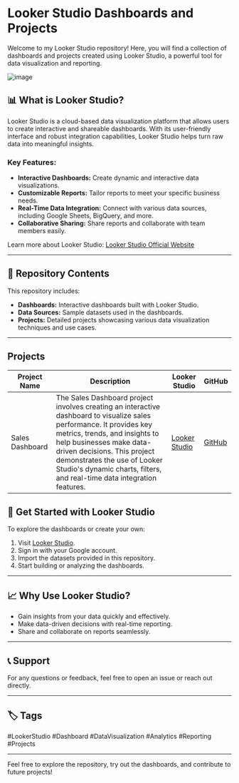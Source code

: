 # Looker Studio Dashboards and Projects

Welcome to my Looker Studio repository! Here, you will find a collection of dashboards and projects created using Looker Studio, a powerful tool for data visualization and reporting.

![image](https://github.com/user-attachments/assets/3f34e036-39b5-4e89-921d-c52aa2385f29)

## 📊 What is Looker Studio?

Looker Studio is a cloud-based data visualization platform that allows users to create interactive and shareable dashboards. With its user-friendly interface and robust integration capabilities, Looker Studio helps turn raw data into meaningful insights.

### Key Features:
- **Interactive Dashboards:** Create dynamic and interactive data visualizations.
- **Customizable Reports:** Tailor reports to meet your specific business needs.
- **Real-Time Data Integration:** Connect with various data sources, including Google Sheets, BigQuery, and more.
- **Collaborative Sharing:** Share reports and collaborate with team members easily.

Learn more about Looker Studio: [Looker Studio Official Website](https://lookerstudio.google.com/)

---

## 📁 Repository Contents

This repository includes:
- **Dashboards:** Interactive dashboards built with Looker Studio.
- **Data Sources:** Sample datasets used in the dashboards.
- **Projects:** Detailed projects showcasing various data visualization techniques and use cases.

---

## Projects
| Project Name     | Description                                                                                               | Looker Studio | GitHub |
|------------------|-----------------------------------------------------------------------------------------------------------|---------------|--------|
| Sales Dashboard  | The Sales Dashboard project involves creating an interactive dashboard to visualize sales performance. It provides key metrics, trends, and insights to help businesses make data-driven decisions. This project demonstrates the use of Looker Studio's dynamic charts, filters, and real-time data integration features. | [Looker Studio](https://lookerstudio.google.com/s/gTxqpX0pFOs) | [GitHub](https://github.com/huseyincenik/looker_studio/tree/main/dashboard/sales_dashboard) |


## 🚀 Get Started with Looker Studio

To explore the dashboards or create your own:
1. Visit [Looker Studio](https://lookerstudio.google.com/).
2. Sign in with your Google account.
3. Import the datasets provided in this repository.
4. Start building or analyzing the dashboards.
---

## 📈 Why Use Looker Studio?

- Gain insights from your data quickly and effectively.
- Make data-driven decisions with real-time reporting.
- Share and collaborate on reports seamlessly.

---

## 📞 Support

For any questions or feedback, feel free to open an issue or reach out directly.

---

## 🏷️ Tags

#LookerStudio #Dashboard #DataVisualization #Analytics #Reporting #Projects

---

Feel free to explore the repository, try out the dashboards, and contribute to future projects!
